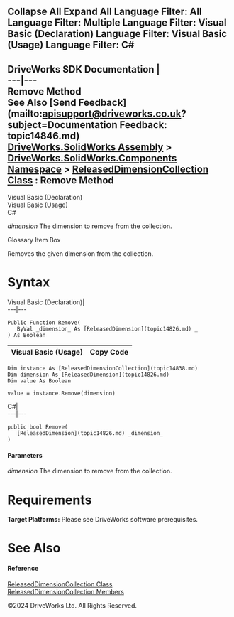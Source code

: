        

 Collapse All Expand All  Language Filter: All  Language Filter: Multiple  Language Filter: Visual Basic (Declaration) Language Filter: Visual Basic (Usage) Language Filter: C#  
---  
DriveWorks SDK Documentation  |   
---|---  
Remove Method   
See Also [Send Feedback](mailto:apisupport@driveworks.co.uk?subject=Documentation Feedback: topic14846.md)  
[DriveWorks.SolidWorks Assembly](topic13342.md) > [DriveWorks.SolidWorks.Components Namespace](topic13925.md) > [ReleasedDimensionCollection Class](topic14838.md) : Remove Method  
---  
  
Visual Basic (Declaration)    
Visual Basic (Usage)    
C# 

_dimension_
    The dimension to remove from the collection.

Glossary Item Box

Removes the given dimension from the collection. 

# Syntax

Visual Basic (Declaration)|   
---|---  
      
    
    Public Function Remove( _
       ByVal _dimension_ As [ReleasedDimension](topic14826.md) _
    ) As Boolean  
  
Visual Basic (Usage)| Copy Code  
---|---  
      
    
    Dim instance As [ReleasedDimensionCollection](topic14838.md)
    Dim dimension As [ReleasedDimension](topic14826.md)
    Dim value As Boolean
     
    value = instance.Remove(dimension)  
  
C#|   
---|---  
      
    
    public bool Remove( 
       [ReleasedDimension](topic14826.md) _dimension_
    )  
  
#### Parameters

 _dimension_
    The dimension to remove from the collection.

# Requirements

**Target Platforms:** Please see DriveWorks software prerequisites.

# See Also

#### Reference

[ReleasedDimensionCollection Class](topic14838.md)   
[ReleasedDimensionCollection Members](topic14839.md)

©2024 DriveWorks Ltd. All Rights Reserved.
